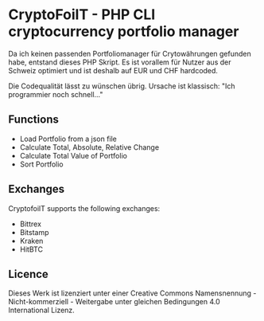 # CryptoFoilT - PHP CLI cryptocurrency portfolio manager

Da ich keinen passenden Portfoliomanager für Crytowährungen gefunden habe, entstand dieses PHP Skript. Es ist vorallem für Nutzer aus der Schweiz optimiert und ist deshalb auf EUR und CHF hardcoded. 

Die Codequalität lässt zu wünschen übrig. Ursache ist klassisch: "Ich programmier noch schnell..."

## Functions
- Load Portfolio from a json file
- Calculate Total, Absolute, Relative Change
- Calculate Total Value of Portfolio
- Sort Portfolio

## Exchanges

CryptofoilT supports the following exchanges:
- Bittrex
- Bitstamp
- Kraken
- HitBTC

## Licence
Dieses Werk ist lizenziert unter einer Creative Commons Namensnennung - Nicht-kommerziell - Weitergabe unter gleichen Bedingungen 4.0 International Lizenz.
